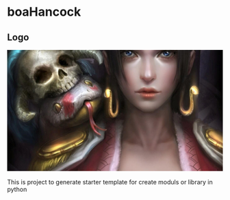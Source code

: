 # boaHancock

## Logo
![Logo](.github/boa.jpg)

This is project to generate starter template for create moduls or library in python
